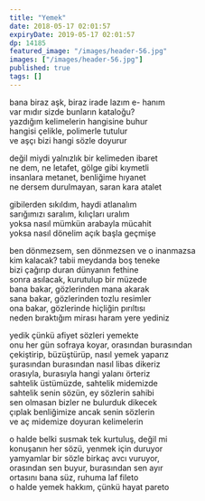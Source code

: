 ```yaml
---
title: "Yemek"
date: 2018-05-17 02:01:57
expiryDate: 2019-05-17 02:01:57
dp: 14185
featured_image: "/images/header-56.jpg"
images: ["/images/header-56.jpg"]
published: true
tags: []
---
```




bana biraz aşk, biraz irade lazım e- hanım  
var mıdır sizde bunların kataloğu?  
yazdığım kelimelerin hangisine buhur  
hangisi çelikle, polimerle tutulur  
ve aşçı bizi hangi sözle doyurur  

değil miydi yalnızlık bir kelimeden ibaret  
ne dem, ne letafet, gölge gibi kıymetli  
insanlara metanet, benliğime hıyanet  
ne dersem durulmayan, saran kara atalet  

gibilerden sıkıldım, haydi atlanalım  
sarığımızı saralım, kılıçları uralım  
yoksa nasıl mümkün arabayla mücahit  
yoksa nasıl dönelim açık başla geçmişe  

ben dönmezsem, sen dönmezsen ve o inanmazsa  
kim kalacak? tabii meydanda boş teneke  
bizi çağırıp duran dünyanın fethine  
sonra asılacak, kurutulup bir müzede  
bana bakar, gözlerinden mana akarak  
sana bakar, gözlerinden tozlu resimler  
ona bakar, gözlerinde hiçliğin pırıltısı  
neden bıraktığım mirası haram yere yediniz  

yedik çünkü afiyet sözleri yemekte  
onu her gün sofraya koyar, orasından burasından  
çekiştirip, büzüştürüp, nasıl yemek yaparız  
şurasından burasından nasıl libas dikeriz  
orasıyla, burasıyla hangi yalanı örteriz  
sahtelik üstümüzde, sahtelik midemizde  
sahtelik senin sözün, ey sözlerin sahibi  
sen olmasan bizler ne bulurduk dikecek  
çıplak benliğimize ancak senin sözlerin  
ve aç midemize doyuran kelimelerin  

o halde belki susmak tek kurtuluş, değil mi  
konuşanın her sözü, yenmek için duruyor  
yamyamlar bir sözle birkaç avcı vuruyor,  
orasından sen buyur, burasından sen ayır  
ortasını bana süz, ruhuma laf fileto  
o halde yemek hakkım, çünkü hayat pareto  

